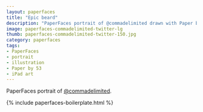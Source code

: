 ```yaml
---
layout: paperfaces
title: "Epic beard"
description: "PaperFaces portrait of @commadelimited drawn with Paper by 53 on an iPad."
image: paperfaces-commadelimited-twitter-lg
thumb: paperfaces-commadelimited-twitter-150.jpg
category: paperfaces
tags: 
- PaperFaces
- portrait
- illustration
- Paper by 53
- iPad art
---
```


PaperFaces portrait of [@commadelimited](http://twitter.com/commadelimited).

{% include paperfaces-boilerplate.html %}